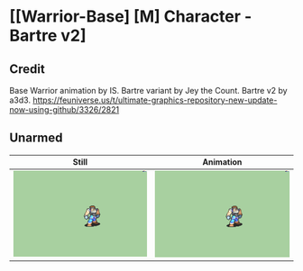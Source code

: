 # [\[Warrior-Base\] \[M\] Character - Bartre v2]

## Credit

Base Warrior animation by IS. 
Bartre variant by Jey the Count.
Bartre v2 by a3d3.
https://feuniverse.us/t/ultimate-graphics-repository-new-update-now-using-github/3326/2821
	
## Unarmed

| Still | Animation |
| :---: | :-------: |
| ![Unarmed still](./Unarmed_000.png) | ![Unarmed animation](./Unarmed.gif) |
